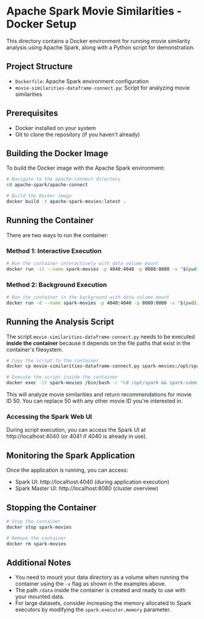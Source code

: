 # Apache Spark Movie Similarities - Docker Setup

This directory contains a Docker environment for running movie similarity analysis using Apache Spark, along with a Python script for demonstration.

## Project Structure

- `Dockerfile`: Apache Spark environment configuration
- `movie-similarities-dataframe-connect.py`: Script for analyzing movie similarities

## Prerequisites

- Docker installed on your system
- Git to clone the repository (if you haven't already)

## Building the Docker Image

To build the Docker image with the Apache Spark environment:

```bash
# Navigate to the apache-connect directory
cd apache-spark/apache-connect

# Build the Docker image
docker build -t apache-spark-movies:latest .
```

## Running the Container

There are two ways to run the container:

### Method 1: Interactive Execution

```bash
# Run the container interactively with data volume mount
docker run -it --name spark-movies -p 4040:4040 -p 8080:8080 -v "$(pwd)/../data:/data" apache-spark-movies:latest
```

### Method 2: Background Execution

```bash
# Run the container in the background with data volume mount
docker run -d --name spark-movies -p 4040:4040 -p 8080:8080 -v "$(pwd)/../data:/data" apache-spark-movies:latest /opt/spark/bin/spark-class org.apache.spark.deploy.master.Master
```

## Running the Analysis Script

The script `movie-similarities-dataframe-connect.py` needs to be executed **inside the container** because it depends on the file paths that exist in the container's filesystem.

```bash
# Copy the script to the container
docker cp movie-similarities-dataframe-connect.py spark-movies:/opt/spark/

# Execute the script inside the container
docker exec -it spark-movies /bin/bash -c "cd /opt/spark && spark-submit movie-similarities-dataframe-connect.py 50"
```

This will analyze movie similarities and return recommendations for movie ID 50. You can replace 50 with any other movie ID you're interested in.

### Accessing the Spark Web UI

During script execution, you can access the Spark UI at http://localhost:4040 (or 4041 if 4040 is already in use).

## Monitoring the Spark Application

Once the application is running, you can access:

- Spark UI: http://localhost:4040 (during application execution)
- Spark Master UI: http://localhost:8080 (cluster overview)

## Stopping the Container

```bash
# Stop the container
docker stop spark-movies

# Remove the container
docker rm spark-movies
```

## Additional Notes

- You need to mount your data directory as a volume when running the container using the `-v` flag as shown in the examples above.
- The path `/data` inside the container is created and ready to use with your mounted data.
- For large datasets, consider increasing the memory allocated to Spark executors by modifying the `spark.executor.memory` parameter.
